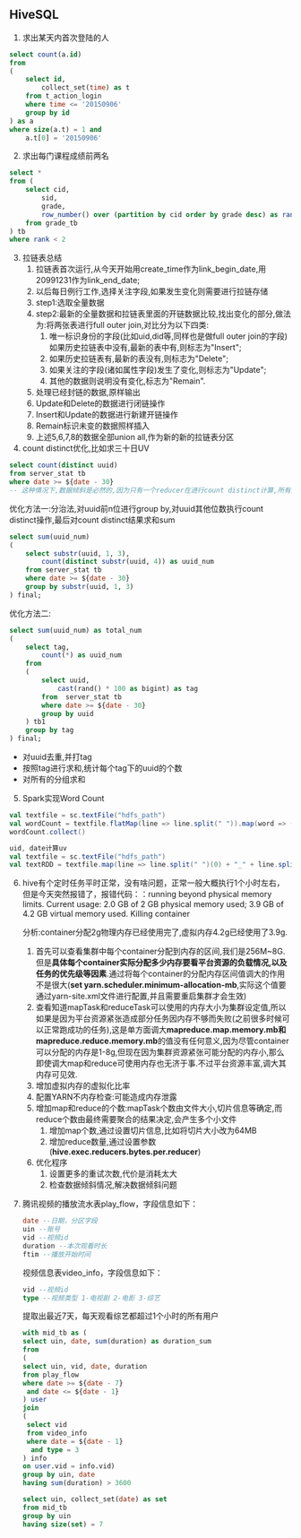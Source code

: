 ## HiveSQL

1. 求出某天内首次登陆的人

```sql
select count(a.id)
from
(
    select id,
    	collect_set(time) as t
    from t_action_login
    where time <= '20150906'
    group by id
) as a
where size(a.t) = 1 and
	a.t[0] = '20150906'
```

2. 求出每门课程成绩前两名

```sql
select *
from (
	select cid,
		sid,
		grade,
		row_number() over (partition by cid order by grade desc) as rank
	from grade_tb
) tb
where rank < 2
```

3. 拉链表总结
   1. 拉链表首次运行,从今天开始用create_time作为link_begin_date,用20991231作为link_end_date;
   2. 以后每日例行工作,选择关注字段,如果发生变化则需要进行拉链存储
   3. step1:选取全量数据
   4. step2:最新的全量数据和拉链表里面的开链数据比较,找出变化的部分,做法为:将两张表进行full outer join,对比分为以下四类:
      1. 唯一标识身份的字段(比如uid,did等,同样也是做full outer join的字段)如果历史拉链表中没有,最新的表中有,则标志为"Insert";
      2. 如果历史拉链表有,最新的表没有,则标志为"Delete";
      3. 如果关注的字段(诸如属性字段)发生了变化,则标志为"Update";
      4. 其他的数据则说明没有变化,标志为"Remain".
   5. 处理已经封链的数据,原样输出
   6. Update和Delete的数据进行闭链操作
   7. Insert和Update的数据进行新建开链操作
   8. Remain标识未变的数据照样插入
   9. 上述5,6,7,8的数据全部union all,作为新的新的拉链表分区
4. count distinct优化,比如求三十日UV

```sql
select count(distinct uuid)
from server_stat tb
where date >= ${date - 30}
-- 这种情况下,数据倾斜是必然的,因为只有一个reducer在进行count distinct计算,所有数据都流向唯一的一个reducer
```

优化方法一:分治法,对uuid前n位进行group by,对uuid其他位数执行count distinct操作,最后对count distinct结果求和sum

```sql
select sum(uuid_num)
(
    select substr(uuid, 1, 3),
        count(distinct substr(uuid, 4)) as uuid_num
    from server_stat tb
    where date >= ${date - 30}
    group by substr(uuid, 1, 3)
) final;
```

优化方法二:

```sql
select sum(uuid_num) as total_num
(
    select tag,
        count(*) as uuid_num
    from 
    (
        select uuid,
            cast(rand() * 100 as bigint) as tag
        from  server_stat tb
        where date >= ${date - 30}
        group by uuid
    ) tb1
    group by tag
) final;
```

- 对uuid去重,并打tag
- 按照tag进行求和,统计每个tag下的uuid的个数
- 对所有的分组求和

5. Spark实现Word Count

```scala
val textfile = sc.textFile("hdfs_path")
val wordCount = textfile.flatMap(line => line.split(" ")).map(word => (word, 1)).reduceByKey((a, b) => a + b)
wordCount.collect()

uid, date计算uv
val textfile = sc.textFile("hdfs_path")
val textRDD = textfile.map(line => line.split(" ")(0) + "_" + line.split(" ")(1)).distinct().map(line => (line, 1)).reduceByKey(_ + _).map(item => item.swap).sortByKey(false).map(item => item.swap)
```

6. hive有个定时任务平时正常，没有啥问题，正常一般大概执行1个小时左右，但是今天突然报错了，报错代码：：running beyond physical memory limits. Current usage: 2.0 GB of 2 GB physical memory used; 3.9 GB of 4.2 GB virtual memory used. Killing container

   分析:container分配2g物理内存已经使用完了,虚拟内存4.2g已经使用了3.9g.

   1. 首先可以查看集群中每个container分配到内存的区间,我们是256M~8G.但是**具体每个container实际分配多少内存要看平台资源的负载情况,以及任务的优先级等因素**.通过将每个container的分配内存区间值调大的作用不是很大(**set yarn.scheduler.minimum-allocation-mb**,实际这个值要通过yarn-site.xml文件进行配置,并且需要重启集群才会生效)
   2. 查看知道mapTask和reduceTask可以使用的内存大小为集群设定值,所以如果是因为平台资源紧张造成部分任务因内存不够而失败(之前很多时候可以正常跑成功的任务),这是单方面调大**mapreduce.map.memory.mb和mapreduce.reduce.memory.mb**的值没有任何意义,因为尽管container可以分配的内存是1-8g,但现在因为集群资源紧张可能分配的内存小,那么即使调大map和reduce可使用内存也无济于事.不过平台资源丰富,调大其内存可见效.
   3. 增加虚拟内存的虚拟化比率
   4. 配置YARN不内存检查:可能造成内存泄露
   5. 增加map和reduce的个数:mapTask个数由文件大小,切片信息等确定,而reduce个数由最终需要聚合的结果决定,会产生多个小文件
      1. 增加map个数,通过设置切片信息,比如将切片大小改为64MB
      2. 增加reduce数量,通过设置参数(**hive.exec.reducers.bytes.per.reducer**)
   6. 优化程序
      1. 设置更多的重试次数,代价是消耗太大
      2. 检查数据倾斜情况,解决数据倾斜问题

7. 腾讯视频的播放流水表play_flow，字段信息如下：

   ```sql
   date --日期，分区字段
   uin --账号
   vid --视频id
   duration --本次观看时长
   ftim --播放开始时间
   ```

   视频信息表video_info，字段信息如下：

   ```Sql
   vid --视频id
   type --视频类型 1-电视剧 2-电影 3-综艺
   ```

   提取出最近7天，每天观看综艺都超过1个小时的所有用户

   ```sql
   with mid_tb as (
   select uin, date, sum(duration) as duration_sum
   from
   (
   select uin, vid, date, duration
   from play_flow
   where date >= ${date - 7} 
    and date <= ${date - 1}
   ) user
   join 
   (
    select vid 
    from video_info
    where date = ${date - 1}
     and type = 3
   ) info
   on user.vid = info.vid)
   group by uin, date
   having sum(duration) > 3600

   select uin, collect_set(date) as set
   from mid_tb
   group by uin
   having size(set) = 7
   ```

   ​